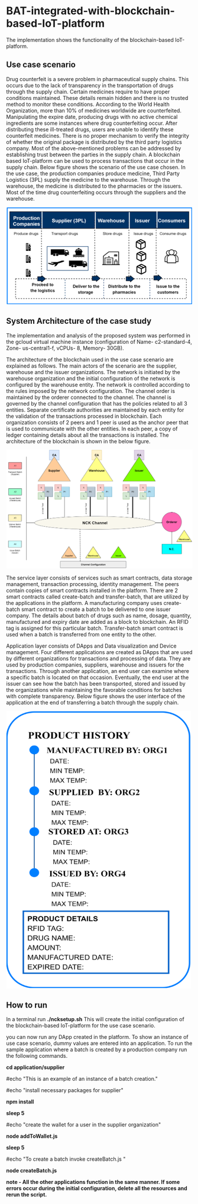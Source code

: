 
# BAT-integrated-with-blockchain-based-IoT-platform


The implementation shows the functionality of the blockchain-based IoT-platform. 

## Use case scenario

 Drug counterfeit is a severe problem in pharmaceutical supply chains. This occurs due to the lack of transparency in the transportation of drugs through the supply chain. 
 Certain medicines require to have proper conditions maintained. These details remain hidden and there is no trusted method to monitor these conditions. According to the 
 World Health Organization, more than 10% of medicines worldwide are counterfeited. Manipulating the expire date, producing drugs with no 
 active chemical ingredients are some instances where drug counterfeiting occur. After distributing these ill-treated drugs, users are unable to identify these counterfeit
 medicines. There is no proper mechanism to verify the integrity of whether the original package is distributed by the third party logistics company. Most of the 
 above-mentioned problems can be addressed by establishing trust between the parties in the supply chain. 
 A blockchain based IoT-platform can be used to process transactions that occur in the supply chain. Below figure shows the scenario of the use case chosen. In the use case, 
 the production companies produce medicine, Third Party Logistics (3PL) supply the medicine to the warehouse. Through the warehouse, the medicine is distributed to the
 pharmacies or the issuers. Most of the time drug counterfeiting occurs through the suppliers and the warehouse. 
 
 ![alt text](https://github.com/alentar/BAT-integrated-with-blockchain-based-IoT-platform/blob/master/documents/images/sup.png)
 
 ## System Architecture of the case study
 
 The implementation and analysis of the proposed system was performed in the gcloud virtual machine instance (configuration of Name- c2-standard-4, Zone- us-central1-f,
 vCPUs- 8, Memory- 30GB).
 
 The architecture of the blockchain used in the use case scenario are explained as follows. The main actors of the scenario are the supplier, warehouse and the issuer
 organizations. The network is initiated by the warehouse organization and the initial configuration of the network is configured by the warehouse entity. 
 The network is controlled according to the rules imposed by the network configuration. The channel order is maintained by the orderer connected to the channel. 
 The channel is governed by the channel configuration that has the policies related to all 3 entities. Separate certificate authorities are maintained by each entity 
 for the validation of the transactions processed in blockchain. Each organization consists of 2 peers and 1 peer is used as the anchor peer that is used to communicate with 
 the other entities. In each peer, a copy of ledger  containing details about all the transactions is installed. The architecture of the blockchain is shown in the below figure.
 
 ![alt text](https://github.com/alentar/BAT-integrated-with-blockchain-based-IoT-platform/blob/master/documents/images/network%20configuration.png)
 
The service layer consists of services such as smart contracts, data storage management, transaction processing, identity management. The peers contain copies of smart 
contracts installed in the platform. There are 2 smart contracts called create-batch and  transfer-batch, that are utilized by the applications in the platform. 
A manufacturing company uses create-batch smart contract to create a batch to be delivered to one issuer company. The details about batch of drugs such as name, 
dosage, quantity, manufactured and expiry date are added as a block to blockchain. An RFID tag is assigned for this particular batch. Transfer-batch smart contract 
is used when a batch is transferred from one entity to the other.

Application layer consists of DApps and Data visualization and Device management. Four different applications are created as DApps that are used by different 
organizations for transactions and processing of data. They are used by production companies, suppliers, warehouse and issuers for the transactions. Through another 
application, an end user can examine where a specific batch is located on that occasion. Eventually, the end user at the issuer can see how the batch has been transported, 
stored and issued by the organizations while maintaining the favorable conditions for batches with complete transparency. Below figure shows the user interface of the
application at the end of transferring a batch through the supply chain. 
 
 <img src="https://github.com/alentar/BAT-integrated-with-blockchain-based-IoT-platform/blob/master/documents/images/snap.png" alt="alt text" width="500" height="750">
 

## How to run

In a terminal run **./ncksetup.sh**
This will create the initial configuration of the blockchain-based IoT-platform for the use case scenario. 

you can now run any DApp created in the platform. To show an instance of use case scenario, dummy values are entered into an application. To run the sample application 
where a batch is created by a production company run the following commands. 

**cd application/supplier**

#echo "This is an example of an instance of a batch creation."

#echo "install necessary packages for supplier"

**npm install**

**sleep 5**

#echo "create the wallet for a user in the supplier organization"

**node addToWallet.js**

**sleep 5**

#echo "To create a batch invoke createBatch.js "

**node createBatch.js**

**note - All the other applications function in the same manner. If some errors occur during the initial configuration, delete all the resources and rerun the script.**







 

